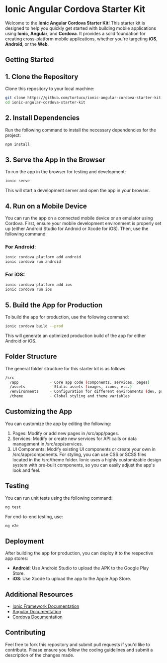 # Ionic Angular Cordova Starter Kit

Welcome to the **Ionic Angular Cordova Starter Kit**! This starter kit is designed to help you quickly get started with building mobile applications using **Ionic**, **Angular**, and **Cordova**. It provides a solid foundation for creating cross-platform mobile applications, whether you're targeting **iOS**, **Android**, or the **Web**.

## Getting Started
## 1. Clone the Repository
Clone this repository to your local machine:
```bash
git clone https://github.com/tortucu/ionic-angular-cordova-starter-kit.git
cd ionic-angular-cordova-starter-kit
```
## 2. Install Dependencies
Run the following command to install the necessary dependencies for the project:
```bash
npm install
```
## 3. Serve the App in the Browser
To run the app in the browser for testing and development:
```bash
ionic serve
```
This will start a development server and open the app in your browser.
## 4. Run on a Mobile Device
You can run the app on a connected mobile device or an emulator using Cordova. First, ensure your mobile development environment is properly set up (either Android Studio for Android or Xcode for iOS). Then, use the following command:
### For Android:
```bash
ionic cordova platform add android
ionic cordova run android
```
### For iOS:
```bash
ionic cordova platform add ios
ionic cordova run ios
```
## 5. Build the App for Production
To build the app for production, use the following command:
```bash
ionic cordova build --prod
```
This will generate an optimized production build of the app for either Android or iOS.
## Folder Structure
The general folder structure for this starter kit is as follows:
```bash
/src
  /app              - Core app code (components, services, pages)
  /assets           - Static assets (images, icons, etc.)
  /environments     - Configuration for different environments (dev, prod)
  /theme            - Global styling and theme variables
```
## Customizing the App
You can customize the app by editing the following:
1. Pages: Modify or add new pages in /src/app/pages.
2. Services: Modify or create new services for API calls or data management in /src/app/services.
3. UI Components: Modify existing UI components or create your own in /src/app/components.
For styling, you can use CSS or SCSS files located in the /src/theme folder. Ionic uses a highly customizable design system with pre-built components, so you can easily adjust the app's look and feel.

## Testing
You can run unit tests using the following command:
```bash
ng test
```
For end-to-end testing, use:
```bash
ng e2e
```
## Deployment
After building the app for production, you can deploy it to the respective app stores:
- **Android**: Use Android Studio to upload the APK to the Google Play Store.
- **iOS**: Use Xcode to upload the app to the Apple App Store.

## Additional Resources
- <a href="https://ionicframework.com/docs">Ionic Framework Documentation</a>
- <a href="https://angular.dev/overview">Angular Documentation</a>
- <a href="https://cordova.apache.org/docs/en/latest/">Cordova Documentation</a>
## Contributing
Feel free to fork this repository and submit pull requests if you'd like to contribute. Please ensure you follow the coding guidelines and submit a description of the changes made.


